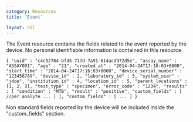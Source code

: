 ```yaml
---
category: Resources
title: 'Event'

layout: nil
---
```


The Event resource contains the fields related to the event reported by the device. No personal identifiable information is contained in this resource.

`{
  "uuid" : "c4c52784-bfd5-717d-7a91-614acd972d5e",
  "assay_name" : "ASSAY001",
  "age" : "21",
  "created_at" : "2014-04-24T17:16:03+0000",
  "start_time" : "2014-04-24T17:16:03+0000",
  "device_serial_number" : "123456789",
  "device_id" : 2,
  "laboratory_id" : 3,
  "system_user" : "jdoe",
  "institution_id" : 4,
  "location_id" : 5,
  "parent_locations" : [1, 2, 3],
  "test_type" : "specimen",
  "error_code" : "1234",
  "results" : [
    "condition" : "MTB",
    "result" : "positive",
    "custom_fields" : [ //per analyte
      ...
    ]
  ],
  "custom_fields" : [
    ...
  ]
}`

Non standard fields reported by the device will be included inside the "custom_fields" section.
